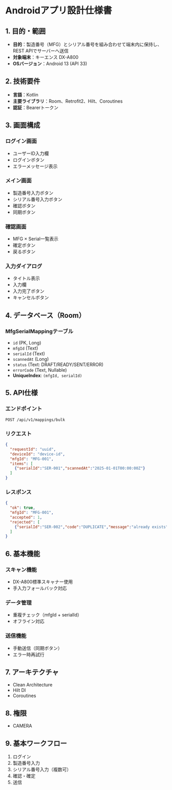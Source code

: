# Androidアプリ設計仕様書

## 1. 目的・範囲
- **目的**：製造番号（MFG）とシリアル番号を組み合わせて端末内に保持し、REST APIでサーバーへ送信
- **対象端末**：キーエンス DX-A800
- **OSバージョン**：Android 13 (API 33)

## 2. 技術要件
- **言語**：Kotlin
- **主要ライブラリ**：Room、Retrofit2、Hilt、Coroutines
- **認証**：Bearerトークン

## 3. 画面構成

### ログイン画面
- ユーザーID入力欄
- ログインボタン
- エラーメッセージ表示

### メイン画面
- 製造番号入力ボタン
- シリアル番号入力ボタン
- 確認ボタン
- 同期ボタン

### 確認画面
- MFG × Serial一覧表示
- 確定ボタン
- 戻るボタン

### 入力ダイアログ
- タイトル表示
- 入力欄
- 入力完了ボタン
- キャンセルボタン

## 4. データベース（Room）

### MfgSerialMappingテーブル
- `id` (PK, Long)
- `mfgId` (Text)
- `serialId` (Text)
- `scannedAt` (Long)
- `status` (Text: DRAFT/READY/SENT/ERROR)
- `errorCode` (Text, Nullable)
- **UniqueIndex**: `(mfgId, serialId)`

## 5. API仕様

### エンドポイント
`POST /api/v1/mappings/bulk`

### リクエスト
```json
{
  "requestId": "uuid",
  "deviceId": "device-id",
  "mfgId": "MFG-001",
  "items": [
    {"serialId":"SER-001","scannedAt":"2025-01-01T00:00:00Z"}
  ]
}
```

### レスポンス
```json
{
  "ok": true,
  "mfgId": "MFG-001",
  "accepted": 1,
  "rejected": [
    {"serialId":"SER-002","code":"DUPLICATE","message":"already exists"}
  ]
}
```

## 6. 基本機能

### スキャン機能
- DX-A800標準スキャナー使用
- 手入力フォールバック対応

### データ管理
- 重複チェック（mfgId + serialId）
- オフライン対応

### 送信機能
- 手動送信（同期ボタン）
- エラー時再試行

## 7. アーキテクチャ
- Clean Architecture
- Hilt DI
- Coroutines

## 8. 権限
- CAMERA

## 9. 基本ワークフロー
1. ログイン
2. 製造番号入力
3. シリアル番号入力（複数可）
4. 確認・確定
5. 送信